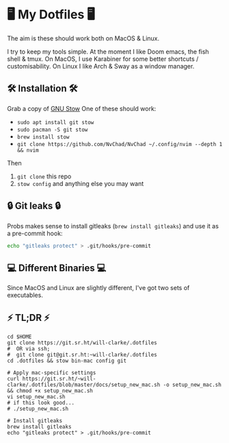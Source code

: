 # 🖥 My Dotfiles 🖥

The aim is these should work both on MacOS & Linux.

I try to keep my tools simple. At the moment I like Doom emacs, the fish shell & tmux.
On MacOS, I use Karabiner for some better shortcuts / customisability.
On Linux I like Arch & Sway as a window manager.

## 🛠 Installation 🛠

Grab a copy of [GNU Stow](http://www.gnu.org/software/stow/)
One of these should work:

- `sudo apt install git stow`
- `sudo pacman -S git stow`
- `brew install stow`
- `git clone https://github.com/NvChad/NvChad ~/.config/nvim --depth 1 && nvim`

Then

1. `git clone` this repo
2. `stow config` and anything else you may want

## 🔒 Git leaks 🔒

Probs makes sense to install gitleaks (`brew install gitleaks`) and use it as a pre-commit hook:
```sh
echo "gitleaks protect" > .git/hooks/pre-commit
```

## 💻 Different Binaries 💻

Since MacOS and Linux are slightly different, I've got two sets of executables.

## ⚡ TL;DR ⚡

```
cd $HOME
git clone https://git.sr.ht/will-clarke/.dotfiles
#  OR via ssh;
#  git clone git@git.sr.ht:~will-clarke/.dotfiles
cd .dotfiles && stow bin-mac config git

# Apply mac-specific settings
curl https://git.sr.ht/~will-clarke/.dotfiles/blob/master/docs/setup_new_mac.sh -o setup_new_mac.sh && chmod +x setup_new_mac.sh
vi setup_new_mac.sh
# if this look good...
# ./setup_new_mac.sh

# Install gitleaks
brew install gitleaks
echo "gitleaks protect" > .git/hooks/pre-commit

```
